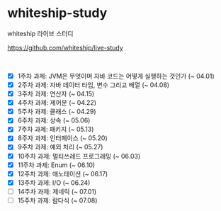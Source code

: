 # whiteship-study
whiteship 라이브 스터디 

https://github.com/whiteship/live-study

<br>


- [X] 1주차 과제: JVM은 무엇이며 자바 코드는 어떻게 실행하는 것인가 (~ 04.01)
- [X] 2주차 과제: 자바 데이터 타입, 변수 그리고 배열 (~ 04.08)
- [X] 3주차 과제: 연산자 (~ 04.15)
- [X] 4주차 과제: 제어문 (~ 04.22)
- [X] 5주차 과제: 클래스 (~ 04.29)
- [X] 6주차 과제: 상속 (~ 05.06)
- [X] 7주차 과제: 패키지 (~ 05.13)
- [X] 8주자 과제: 인터페이스 (~ 05.20)
- [X] 9주차 과제: 예외 처리 (~ 05.27)
- [X] 10주차 과제: 멀티쓰레드 프로그래밍 (~ 06.03)
- [X] 11주차 과제: Enum (~ 06.10)
- [X] 12주차 과제: 애노테이션 (~ 06.17)
- [X] 13주차 과제: I/O (~ 06.24)
- [ ] 14주차 과제: 제네릭 (~ 07.01)
- [ ] 15주차 과제: 람다식 (~ 07.08)
